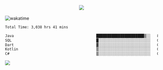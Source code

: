 <h1 align="center">
  <img src="https://readme-typing-svg.herokuapp.com/?font=Righteous&size=35&center=true&vCenter=true&width=500&height=70&duration=4000&lines=Hi!+%F0%9F%91%8B+I%27m+Ali%20Osman!;" />
</h1>


![wakatime](https://wakatime.com/share/@aliosmanoktar/3a8ffe71-6da4-4964-913b-2f09afbe53bf.svg?cache=none)
<!--START_SECTION:waka-->

```txt
Total Time: 3,038 hrs 41 mins

Java                                      ██████████████████████▒░░   89.42 %
SQL                                       █░░░░░░░░░░░░░░░░░░░░░░░░   04.30 %
Dart                                      ▓░░░░░░░░░░░░░░░░░░░░░░░░   02.29 %
Kotlin                                    ▒░░░░░░░░░░░░░░░░░░░░░░░░   00.73 %
C#                                        ▒░░░░░░░░░░░░░░░░░░░░░░░░   00.67 %
```

<!--END_SECTION:waka-->

<img src="https://profile-counter.glitch.me/aliosmanoktar/count.svg" />

